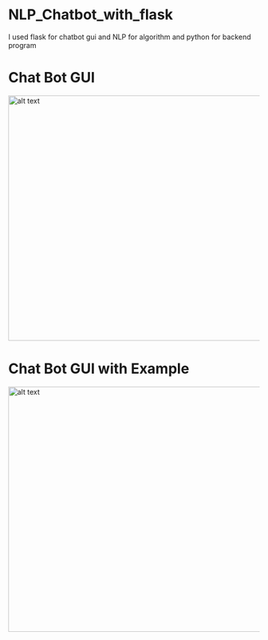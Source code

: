 # NLP_Chatbot_with_flask
I used flask for chatbot gui and NLP for algorithm and python for backend  program

# Chat Bot GUI

<img src="https://drive.google.com/uc?id=1owv4gbRC5xRSWGY75m0c5-MY-UIoQ8Ee" alt="alt text" width="1216" height="491"/>

# Chat Bot GUI with Example

<img src="https://drive.google.com/uc?id=16fRybXU_LtRlyunEH3Z0cjPNHwTTujhF" alt="alt text" width="1216" height="491"/>


